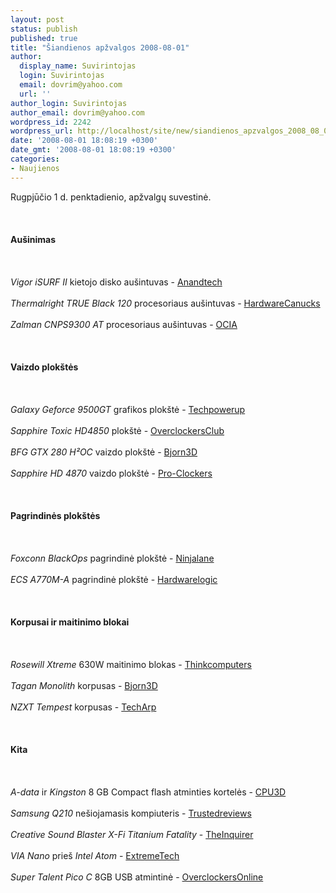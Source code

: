 ```yaml
---
layout: post
status: publish
published: true
title: "Šiandienos apžvalgos 2008-08-01"
author:
  display_name: Suvirintojas
  login: Suvirintojas
  email: dovrim@yahoo.com
  url: ''
author_login: Suvirintojas
author_email: dovrim@yahoo.com
wordpress_id: 2242
wordpress_url: http://localhost/site/new/siandienos_apzvalgos_2008_08_01/
date: '2008-08-01 18:08:19 +0300'
date_gmt: '2008-08-01 18:08:19 +0300'
categories:
- Naujienos
---
```

<p>Rugpjūčio 1 d. penktadienio, apžvalgų suvestinė.<br />
<br><br />
<br><b>Aušinimas</b><br />
<br><br />
<br><i>Vigor iSURF II</i> kietojo disko aušintuvas - <a class="ns" href="http://www.anandtech.com/storage/showdoc.aspx?i=3365">Anandtech</a><br />
<br><i>Thermalright TRUE Black 120</i> procesoriaus aušintuvas - <a class="ns" href="http://www.hardwarecanucks.com/forum/hardware-canucks-reviews/8667-thermalright-true-black-120-cpu-cooler-review.html">HardwareCanucks</a><br />
<br><i>Zalman CNPS9300 AT</i> procesoriaus aušintuvas - <a class="ns" href="http://www.ocia.net/reviews/zalman9300/page1.shtml">OCIA</a><br />
<br><br />
<br><b>Vaizdo plokštės</b><br />
<br><br />
<br><i>Galaxy Geforce 9500GT</i> grafikos plokštė - <a class="ns" href="http://www.techpowerup.com/reviews/Galaxy/GeForce_9500_GT_Overclocked/">Techpowerup</a><br />
<br><i>Sapphire Toxic HD4850</i> plokštė - <a class="ns" href="http://www.overclockersclub.com/reviews/toxic_hd4850/">OverclockersClub</a><br />
<br><i>BFG GTX 280 H²OC</i> vaizdo plokštė - <a class="ns" href="http://www.bjorn3d.com/read.php?cID=1311">Bjorn3D</a><br />
<br><i>Sapphire HD 4870</i> vaizdo plokštė - <a class="ns" href="http://www.pro-clockers.com/reviews/?id=80">Pro-Clockers</a><br />
<br><br />
<br><b>Pagrindinės plokštės</b><br />
<br><br />
<br><i>Foxconn BlackOps</i> pagrindinė plokštė - <a class="ns" href="http://www.ninjalane.com/display.aspx?docname=blackops">Ninjalane</a><br />
<br><i>ECS A770M-A</i> pagrindinė plokštė - <a class="ns" href="http://hardwarelogic.com/news/132/ARTICLE/3628/2008-08-01.html">Hardwarelogic</a><br />
<br><br />
<br><b>Korpusai ir maitinimo blokai</b><br />
<br><br />
<br><i>Rosewill Xtreme</i> 630W maitinimo blokas - <a class="ns" href="http://www.thinkcomputers.org/index.php?x=reviews&id=806">Thinkcomputers</a><br />
<br><i>Tagan Monolith</i> korpusas - <a class="ns" href="http://www.bjorn3d.com/read.php?cID=1294">Bjorn3D</a><br />
<br><i>NZXT Tempest</i> korpusas - <a class="ns" href="http://www.techarp.com/showarticle.aspx?artno=573&pgno=0">TechArp</a><br />
<br><br />
<br><b>Kita</b><br />
<br><br />
<br><i>A-data</i> ir <i>Kingston</i> 8 GB Compact flash atminties kortelės - <a class="ns" href="http://www.cpu3d.com/content/view/5538/51/">CPU3D</a><br />
<br><i>Samsung Q210</i> nešiojamasis kompiuteris - <a class="ns" href="http://www.trustedreviews.com/notebooks/review/2008/08/01/Samsung-Q210-12-1in-Centrino-2-Notebook/p1">Trustedreviews</a><br />
<br><i>Creative Sound Blaster X-Fi Titanium Fatality</i> - <a class="ns" href="http://www.theinquirer.net/gb/inquirer/news/2008/07/31/first-inqpressions-creative">TheInquirer</a><br />
<br><i>VIA Nano</i> prieš <i>Intel Atom</i> - <a class="ns" href="http://www.extremetech.com/article2/0,2845,2326852,00.asp">ExtremeTech</a><br />
<br><i>Super Talent Pico C</i> 8GB USB atmintinė - <a class="ns" href="http://www.overclockersonline.net/?page=articles&num=1901">OverclockersOnline</a><br />
<br><br />
<br><br />
<br></p>
